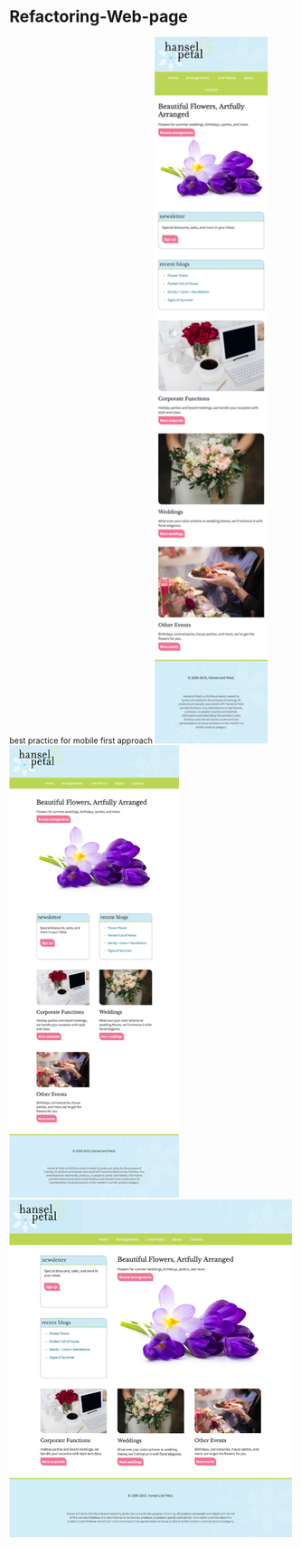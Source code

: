 # Refactoring-Web-page
best practice for mobile first approach 
<img src="/img/mobile.png" width="200" />
<img src="/img/tablet.png" width="300" />
<img src="/img/desktop.png" width="500" />





